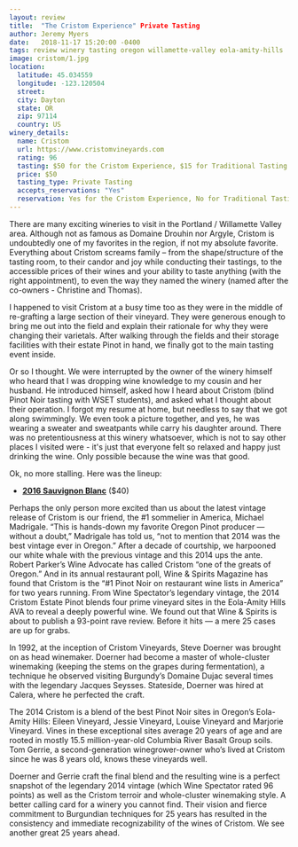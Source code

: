 ```yaml
---
layout: review
title:  "The Cristom Experience" Private Tasting
author: Jeremy Myers
date:   2018-11-17 15:20:00 -0400
tags: review winery tasting oregon willamette-valley eola-amity-hills
image: cristom/1.jpg
location:
  latitude: 45.034559
  longitude: -123.120504
  street: 
  city: Dayton
  state: OR
  zip: 97114
  country: US
winery_details:
  name: Cristom
  url: https://www.cristomvineyards.com
  rating: 96
  tasting: $50 for the Cristom Experience, $15 for Traditional Tasting
  price: $50
  tasting_type: Private Tasting
  accepts_reservations: "Yes"
  reservation: Yes for the Cristom Experience, No for Traditional Tastings
---
```


There are many exciting wineries to visit in the Portland / Willamette Valley area.  Although not as famous as Domaine Drouhin nor Argyle, Cristom is undoubtedly one of my favorites in the region, if not my absolute favorite.  Everything about Cristom screams family – from the shape/structure of the tasting room, to their candor and joy while conducting their tastings, to the accessible prices of their wines and your ability to taste anything (with the right appointment), to even the way they named the winery (named after the co-owners - Christine and Thomas).  

I happened to visit Cristom at a busy time too as they were in the middle of re-grafting a large section of their vineyard.  They were generous enough to bring me out into the field and explain their rationale for why they were changing their varietals.  After walking through the fields and their storage facilities with their estate Pinot in hand, we finally got to the main tasting event inside.

Or so I thought.  We were interrupted by the owner of the winery himself who heard that I was dropping wine knowledge to my cousin and her husband.  He introduced himself, asked how I heard about Cristom (blind Pinot Noir tasting with WSET students), and asked what I thought about their operation.  I forgot my resume at home, but needless to say that we got along swimmingly.  We even took a picture together, and yes, he was wearing a sweater and sweatpants while carry his daughter around.  There was no pretentiousness at this winery whatsoever, which is not to say other places I visited were - it's just that everyone felt so relaxed and happy just drinking the wine.  Only possible because the wine was that good.

Ok, no more stalling.  Here was the lineup:


* [**2016 Sauvignon Blanc**](http://www.jerichocanyonvineyard.com/sauvignon-blanc) ($40)


Perhaps the only person more excited than us about the latest vintage release of Cristom is our friend, the #1 sommelier in America, Michael Madrigale. “This is hands-down my favorite Oregon Pinot producer — without a doubt,” Madrigale has told us, “not to mention that 2014 was the best vintage ever in Oregon.” After a decade of courtship, we harpooned our white whale with the previous vintage and this 2014 ups the ante. Robert Parker’s Wine Advocate has called Cristom “one of the greats of Oregon.” And in its annual restaurant poll, Wine & Spirits Magazine has found that Cristom is the “#1 Pinot Noir on restaurant wine lists in America” for two years running. From Wine Spectator’s legendary vintage, the 2014 Cristom Estate Pinot blends four prime vineyard sites in the Eola-Amity Hills AVA to reveal a deeply powerful wine. We found out that Wine & Spirits is about to publish a 93-point rave review. Before it hits — a mere 25 cases are up for grabs.

In 1992, at the inception of Cristom Vineyards, Steve Doerner was brought on as head winemaker. Doerner had become a master of whole-cluster winemaking (keeping the stems on the grapes during fermentation), a technique he observed visiting Burgundy’s Domaine Dujac several times with the legendary Jacques Seysses. Stateside, Doerner was hired at Calera, where he perfected the craft.

The 2014 Cristom is a blend of the best Pinot Noir sites in Oregon’s Eola-Amity Hills: Eileen Vineyard, Jessie Vineyard, Louise Vineyard and Marjorie Vineyard. Vines in these exceptional sites average 20 years of age and are rooted in mostly 15.5 million-year-old Columbia River Basalt Group soils. Tom Gerrie, a second-generation winegrower-owner who’s lived at Cristom since he was 8 years old, knows these vineyards well.

Doerner and Gerrie craft the final blend and the resulting wine is a perfect snapshot of the legendary 2014 vintage (which Wine Spectator rated 96 points) as well as the Cristom terroir and whole-cluster winemaking style. A better calling card for a winery you cannot find. Their vision and fierce commitment to Burgundian techniques for 25 years has resulted in the consistency and immediate recognizability of the wines of Cristom. We see another great 25 years ahead.
